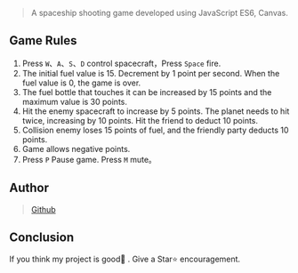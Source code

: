 > A spaceship shooting game developed using JavaScript ES6, Canvas.

## Game Rules

1. Press  `W`、`A`、`S`、`D` control spacecraft，Press `Space` fire.
2. The initial fuel value is 15. Decrement by 1 point per second. When the fuel value is 0, the game is over.
3. The fuel bottle that touches it can be increased by 15 points and the maximum value is 30 points.
4. Hit the enemy spacecraft to increase by 5 points. The planet needs to hit twice, increasing by 10 points. Hit the friend to deduct 10 points.
5. Collision enemy loses 15 points of fuel, and the friendly party deducts 10 points.
6. Game allows negative points.
7. Press `P` Pause game. Press `M` mute。

## Author

> [Github](https://github.com/officialDeveloper01/star-battle/)

## Conclusion

If you think my project is good👏 . Give a Star⭐ encouragement.
